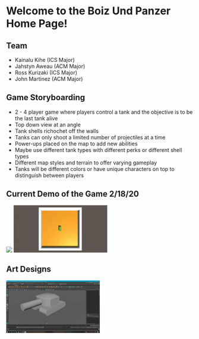 # Welcome to the Boiz Und Panzer Home Page!


## Team

- Kainalu Kihe (ICS Major)
- Jahstyn Aweau (ACM Major)
- Ross Kurizaki (ICS Major)
- John Martinez (ACM Major)

## Game Storyboarding

- 2 - 4 player game where players control a tank and the objective is to be the last tank alive
- Top down view at an angle 
- Tank shells richochet off the walls
- Tanks can only shoot a limited number of projectiles at a time
- Power-ups placed on the map to add new abilities
- Maybe use different tank types with different perks or different shell types
- Different map styles and terrain to offer varying gameplay
- Tanks will be different colors or have unique characters on top to distinguish between players

## Current Demo of the Game 2/18/20
<img src="images/tankgame2.gif" width="50%" style="display:inline;">
<img src="images/tankgame3.gif" width="50%" style="display:inline;">


## Art Designs
<img src="images/tank_art.png" width="50%" style="display:inline;">
